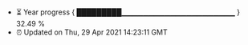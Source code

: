 - ⏳ Year progress { █████████▁▁▁▁▁▁▁▁▁▁▁▁▁▁▁▁▁▁▁▁▁ } 32.49 %
- ⏰ Updated on Thu, 29 Apr 2021 14:23:11 GMT

